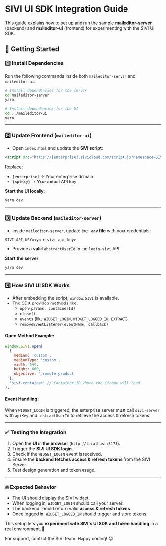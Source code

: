 # SIVI UI SDK Integration Guide

This guide explains how to set up and run the sample **maileditor-server** (backend) and **maileditor-ui** (frontend) for experimenting with the SIVI UI SDK.

## 🚀 Getting Started

### 1️⃣ **Install Dependencies**

Run the following commands inside both `maileditor-server` and `maileditor-ui`:

```sh
# Install dependencies for the server
cd maileditor-server
yarn

# Install dependencies for the UI
cd ../maileditor-ui
yarn
```

---

### 2️⃣ **Update Frontend (`maileditor-ui`)**

- Open `index.html` and update the **SIVI script**:

```html
<script src="https://[enterprise].sivicloud.com/script.js?namespace=SIVI&apiKeyId={apiKey}"></script>
```

Replace:
- `[enterprise]` → Your enterprise domain  
- `{apiKey}` → Your actual API key  

**Start the UI locally**:
```sh
yarn dev
```

---

### 3️⃣ **Update Backend (`maileditor-server`)**

- Inside `maileditor-server`, update the **`.env` file** with your credentials:  

```env
SIVI_API_KEY=<your_sivi_api_key>
```

- Provide a **valid** `abstractUserId` in the `login-sivi` API.

**Start the server**:
```sh
yarn dev
```

---

### 4️⃣ **How SIVI UI SDK Works**

- After embedding the script, `window.SIVI` is available.
- The SDK provides methods like:
  - `open(params, containerId)`
  - `close()`
  - `events` (like `WIDGET_LOGIN`, `WIDGET_LOGGED_IN`, `EXTRACT`)
  - `removeEventListener(eventName, callback)`

#### **Open Method Example:**
```js
window.SIVI.open(
  {
    medium: 'custom',
    mediumType: 'custom',
    width: 800,
    height: 600,
    objective: 'promote-product'
  },
  'sivi-container' // Container ID where the iframe will load
);
```

#### **Event Handling:**
When `WIDGET_LOGIN` is triggered, the enterprise server must call `sivi-server` with `apiKey` and `abstractUserId` to retrieve the access & refresh tokens.

---

### ✅ **Testing the Integration**

1. Open the **UI in the browser** (`http://localhost:5173`).  
2. Trigger the **SIVI UI SDK login**.  
3. Check if the `WIDGET_LOGIN` event is received.  
4. Ensure the **backend fetches access & refresh tokens** from the SIVI Server.  
5. Test design generation and token usage.  

---

### 🔥 **Expected Behavior**

- The UI should display the SIVI widget.
- When logging in, `WIDGET_LOGIN` should call your server.
- The backend should return valid **access & refresh tokens**.
- Once logged in, `WIDGET_LOGGED_IN` should trigger and store tokens.

This setup lets you **experiment with SIVI's UI SDK and token handling** in a real environment. 🚀  

For support, contact the SIVI team. Happy coding! 😊

